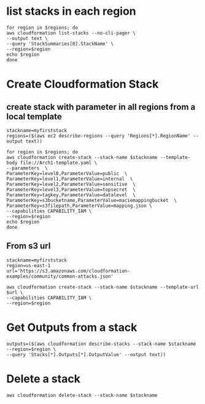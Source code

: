 # list stacks in each region
```
for region in $regions; do
aws cloudformation list-stacks --no-cli-pager \
--output text \
--query 'StackSummaries[0].StackName' \
--region=$region
echo $region
done

```


# Create Cloudformation Stack
## create stack with parameter in all regions from a local template
```
stackname=myfirststack
regions=($(aws ec2 describe-regions --query 'Regions[*].RegionName' --output text))
```
```
for region in $regions; do
aws cloudformation create-stack --stack-name $stackname --template-body file://Arch1-template.yaml \
--parameters  \
ParameterKey=level0,ParameterValue=public  \
ParameterKey=level1,ParameterValue=internal  \
ParameterKey=level2,ParameterValue=sensitive  \
ParameterKey=level3,ParameterValue=topsecret  \
ParameterKey=tagkey,ParameterValue=datalevel  \
ParameterKey=s3bucketname,ParameterValue=maciemappingbucket  \
ParameterKey=s3filepath,ParameterValue=mapping.json \
--capabilities CAPABILITY_IAM \
--region=$region
echo $region
done

```
## From s3 url
```
stackname=myfirststack
region=us-east-1
url='https://s3.amazonaws.com/cloudformation-examples/community/common-attacks.json'
```
```
aws cloudformation create-stack --stack-name $stackname --template-url $url \
--capabilities CAPABILITY_IAM \
--region=$region
```
# Get Outputs from a stack

```
outputs=($(aws cloudformation describe-stacks --stack-name $stackname --region=$region \
--query 'Stacks[*].Outputs[*].OutputValue' --output text))
```
# Delete a stack
```
aws cloudformation delete-stack --stack-name $stackname
```
